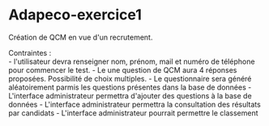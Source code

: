 # Adapeco-exercice1

Création de QCM en vue d'un recrutement.

Contraintes : 	
		- l'utilisateur devra renseigner nom, prénom, mail et numéro de téléphone pour commencer le test.
		- Le une question de QCM aura 4 réponses proposées. Possibilité de choix multiples.
		- Le questionnaire sera généré aléatoirement parmis les questions présentes dans la base de données
		- L'interface administrateur permettra d'ajouter des questions à la base de données
		- L'interface administrateur permettra la consultation des résultats par candidats
		- L'interface administrateur pourrait permettre le classement 

